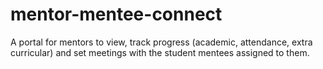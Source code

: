# mentor-mentee-connect
A portal for mentors to view, track progress (academic, attendance, extra curricular) and set meetings with the student mentees assigned to them.
